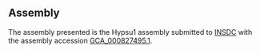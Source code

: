 

Assembly
--------

The assembly presented is the Hypsu1 assembly submitted to
[INSDC](http://www.insdc.org) with the assembly accession
[GCA\_000827495.1](http://www.ebi.ac.uk/ena/data/view/GCA_000827495.1).
